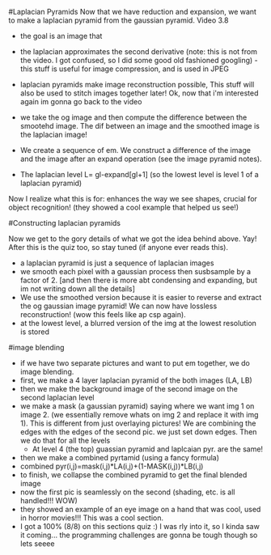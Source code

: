#Laplacian Pyramids 
Now that we have reduction and expansion, we want to make a laplacian pyramid from the gaussian pyramid. Video 3.8

- the goal is an image that 
- the laplacian approximates the second derivative (note: this is not from the video. I got confused, so I did some good old fashioned googling)
	-this stuff is useful for image compression, and is used in JPEG 
	
- laplacian pyramids make image reconstruction possible, This stuff will also be used to stitch images together later! Ok, now that i'm interested again im gonna go back to the video 


- we take the og image and then compute the difference between the smootehd image. The dif between an image and the smoothed image is the laplacian image! 
- We create a sequence of em. We construct a difference of the image and the image after an expand operation (see the image pyramid notes). 
- The laplacian level L= gl-expand[gl+1]
(so the lowest level is level 1 of a laplacian pyramid) 


Now I realize what this is for: enhances the way we see shapes, crucial for object recognition! (they showed a cool example that helped us see!) 

#Constructing laplacian pyramids

Now we get to the gory details of what we got the idea behind above. Yay! After this is the quiz too, so stay tuned (if anyone ever reads this). 
- a laplacian pyramid is just a sequence of laplacian images 
- we smooth each pixel with a gaussian process then susbsample by a factor of 2. [and then there is more abt condensing and expanding, but im not writing down all the details] 
- We use the smoothed version because it is easier to reverse and extract the og gaussian image pyramid! We can now have lossless reconstruction! (wow this feels like ap csp again). 
- at the lowest level, a blurred version of the img at the lowest resolution is stored 



#image blending 
- if we have two separate pictures and want to put em together, we do image blending. 
- first, we make a 4 layer laplacian pyramid of the both images (LA, LB)
- then we make the background image of the second image on the second laplacian level 
- we make a mask (a gaussian pyramid) saying where we want img 1 on image 2. (we essentially remove whats on img 2 and replace it with img 1). This is different from just overlaying pictures! We are combining the edges with the edges of the second pic. we just set down edges. Then we do that for all the levels
	- At level 4 (the top) guassian pyramid and laplcaian pyr. are the same! 
- then we make a combined pyrtamid (using a fancy formula) 
- combined pyr(i,j)=mask(i,j)*LA(i,j)+(1-MASK(i,j))*LB(i,j) 
- to finish, we collapse the combined pyramid to get the final blended image 
- now the first pic is seamlessly on the second (shading, etc. is all handled!!! WOW) 
- they showed an example of an eye image on a hand that was cool, used in horror movies!!! This was a cool section. 
- I got a 100% (8/8) on this sections quiz :) I was rly into it, so I kinda saw it coming... the programming challenges are gonna be tough though so lets seeee 